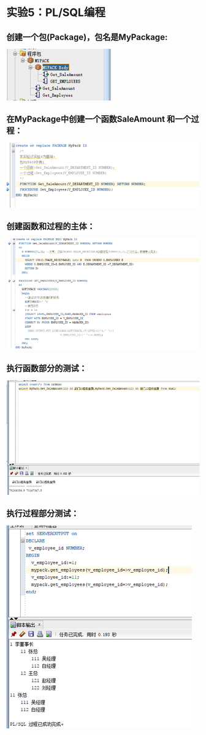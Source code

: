 # 实验5：PL/SQL编程

## 创建一个包(Package)，包名是MyPackage:  

![](0.png)

## 在MyPackage中创建一个函数SaleAmount 和一个过程：  

![](1.png)

## 创建函数和过程的主体：  
 
 ![](2.png)
 
## 执行函数部分的测试：  

![](3.png)

## 执行过程部分测试：  

![](4.png)
